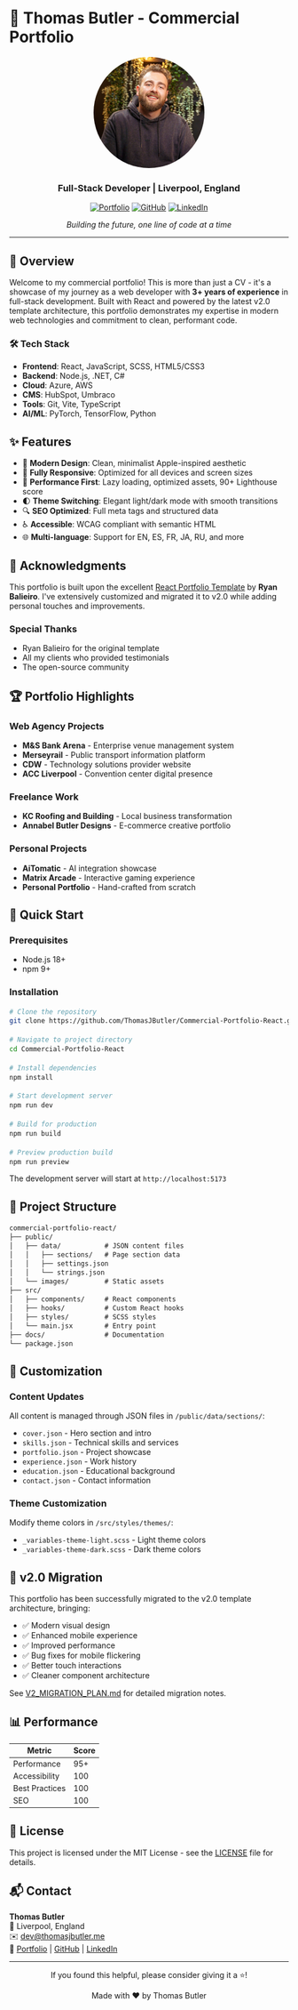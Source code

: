 # 🚀 Thomas Butler - Commercial Portfolio

<div align="center">
  <img src="public/images/pictures/me.jpeg" alt="Thomas Butler" width="200" height="200" style="border-radius: 50%;">
  
  <h3>Full-Stack Developer | Liverpool, England</h3>
  
  [![Portfolio](https://img.shields.io/badge/Portfolio-thomasjbutler.me-blue?style=for-the-badge&logo=google-chrome)](https://www.thomasjbutler.me/)
  [![GitHub](https://img.shields.io/badge/GitHub-ThomasJButler-181717?style=for-the-badge&logo=github)](https://github.com/ThomasJButler)
  [![LinkedIn](https://img.shields.io/badge/LinkedIn-thomasbutleruk-0077B5?style=for-the-badge&logo=linkedin)](https://www.linkedin.com/in/thomasbutleruk/)
  
  <p><em>Building the future, one line of code at a time</em></p>
</div>

---

## 🎯 Overview

Welcome to my commercial portfolio! This is more than just a CV - it's a showcase of my journey as a web developer with **3+ years of experience** in full-stack development. Built with React and powered by the latest v2.0 template architecture, this portfolio demonstrates my expertise in modern web technologies and commitment to clean, performant code.

### 🛠️ Tech Stack
- **Frontend**: React, JavaScript, SCSS, HTML5/CSS3
- **Backend**: Node.js, .NET, C#
- **Cloud**: Azure, AWS
- **CMS**: HubSpot, Umbraco
- **Tools**: Git, Vite, TypeScript
- **AI/ML**: PyTorch, TensorFlow, Python

## ✨ Features

- 🎨 **Modern Design**: Clean, minimalist Apple-inspired aesthetic
- 📱 **Fully Responsive**: Optimized for all devices and screen sizes
- 🚀 **Performance First**: Lazy loading, optimized assets, 90+ Lighthouse score
- 🌓 **Theme Switching**: Elegant light/dark mode with smooth transitions
- 🔍 **SEO Optimized**: Full meta tags and structured data
- ♿ **Accessible**: WCAG compliant with semantic HTML
- 🌐 **Multi-language**: Support for EN, ES, FR, JA, RU, and more

## 🤝 Acknowledgments

This portfolio is built upon the excellent [React Portfolio Template](https://github.com/ryanbalieiro/react-portfolio-template) by **Ryan Balieiro**. I've extensively customized and migrated it to v2.0 while adding personal touches and improvements.

### Special Thanks
- Ryan Balieiro for the original template
- All my clients who provided testimonials
- The open-source community


## 🏆 Portfolio Highlights

### Web Agency Projects
- **M&S Bank Arena** - Enterprise venue management system
- **Merseyrail** - Public transport information platform
- **CDW** - Technology solutions provider website
- **ACC Liverpool** - Convention center digital presence

### Freelance Work
- **KC Roofing and Building** - Local business transformation
- **Annabel Butler Designs** - E-commerce creative portfolio

### Personal Projects
- **AiTomatic** - AI integration showcase
- **Matrix Arcade** - Interactive gaming experience
- **Personal Portfolio** - Hand-crafted from scratch

## 🚀 Quick Start

### Prerequisites
- Node.js 18+
- npm 9+

### Installation

```bash
# Clone the repository
git clone https://github.com/ThomasJButler/Commercial-Portfolio-React.git

# Navigate to project directory
cd Commercial-Portfolio-React

# Install dependencies
npm install

# Start development server
npm run dev

# Build for production
npm run build

# Preview production build
npm run preview
```

The development server will start at `http://localhost:5173`

## 📁 Project Structure

```
commercial-portfolio-react/
├── public/
│   ├── data/           # JSON content files
│   │   ├── sections/   # Page section data
│   │   ├── settings.json
│   │   └── strings.json
│   └── images/         # Static assets
├── src/
│   ├── components/     # React components
│   ├── hooks/          # Custom React hooks
│   ├── styles/         # SCSS styles
│   └── main.jsx        # Entry point
├── docs/               # Documentation
└── package.json
```

## 🎨 Customization

### Content Updates
All content is managed through JSON files in `/public/data/sections/`:
- `cover.json` - Hero section and intro
- `skills.json` - Technical skills and services
- `portfolio.json` - Project showcase
- `experience.json` - Work history
- `education.json` - Educational background
- `contact.json` - Contact information

### Theme Customization
Modify theme colors in `/src/styles/themes/`:
- `_variables-theme-light.scss` - Light theme colors
- `_variables-theme-dark.scss` - Dark theme colors

## 🌟 v2.0 Migration

This portfolio has been successfully migrated to the v2.0 template architecture, bringing:
- ✅ Modern visual design
- ✅ Enhanced mobile experience
- ✅ Improved performance
- ✅ Bug fixes for mobile flickering
- ✅ Better touch interactions
- ✅ Cleaner component architecture

See [V2_MIGRATION_PLAN.md](V2_MIGRATION_PLAN.md) for detailed migration notes.

## 📊 Performance

<div align="center">
  
| Metric | Score |
|--------|-------|
| Performance | 95+ |
| Accessibility | 100 |
| Best Practices | 100 |
| SEO | 100 |

</div>

## 📝 License

This project is licensed under the MIT License - see the [LICENSE](LICENSE) file for details.

## 📬 Contact

**Thomas Butler**  
📍 Liverpool, England  
✉️ dev@thomasjbutler.me  
🔗 [Portfolio](https://www.thomasjbutler.me/) | [GitHub](https://github.com/ThomasJButler) | [LinkedIn](https://www.linkedin.com/in/thomasbutleruk/)

---

<div align="center">
  <p>If you found this helpful, please consider giving it a ⭐!</p>
  
  <p>Made with ❤️ by Thomas Butler</p>
</div>
